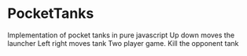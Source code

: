 # PocketTanks
Implementation of pocket tanks in pure javascript
Up down moves the launcher
Left right moves tank
Two player game. 
Kill the opponent tank
